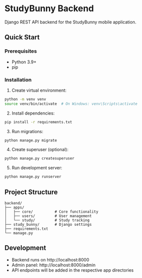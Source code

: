 # StudyBunny Backend

Django REST API backend for the StudyBunny mobile application.

## Quick Start

### Prerequisites
- Python 3.9+
- pip

### Installation

1. Create virtual environment:
```bash
python -m venv venv
source venv/bin/activate  # On Windows: venv\Scripts\activate
```

2. Install dependencies:
```bash
pip install -r requirements.txt
```

3. Run migrations:
```bash
python manage.py migrate
```

4. Create superuser (optional):
```bash
python manage.py createsuperuser
```

5. Run development server:
```bash
python manage.py runserver
```

## Project Structure

```
backend/
├── apps/
│   ├── core/          # Core functionality
│   ├── users/         # User management
│   └── study/         # Study tracking
├── study_bunny/       # Django settings
├── requirements.txt
└── manage.py
```

## Development

- Backend runs on http://localhost:8000
- Admin panel: http://localhost:8000/admin
- API endpoints will be added in the respective app directories
